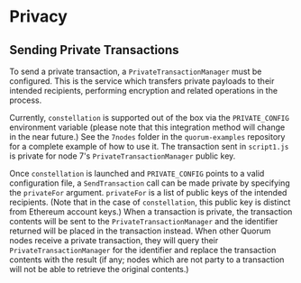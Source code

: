 
# Privacy

## Sending Private Transactions

To send a private transaction, a `PrivateTransactionManager` must be configured. This is the
service which transfers private payloads to their intended recipients, performing
encryption and related operations in the process.

Currently, `constellation` is supported out of the box via the `PRIVATE_CONFIG` environment
variable (please note that this integration method will change in the near future.) See the
`7nodes` folder in the `quorum-examples` repository for a complete example of how to use it.
The transaction sent in `script1.js` is private for node 7's `PrivateTransactionManager`
public key.

Once `constellation` is launched and `PRIVATE_CONFIG` points to a valid configuration file,
a `SendTransaction` call can be made private by specifying the `privateFor` argument.
`privateFor` is a list of public keys of the intended recipients. (Note that in the case of
`constellation`, this public key is distinct from Ethereum account keys.) When a transaction
is private, the transaction contents will be sent to the `PrivateTransactionManager` and the
identifier returned will be placed in the transaction instead. When other Quorum nodes
receive a private transaction, they will query their `PrivateTransactionManager` for the
identifier and replace the transaction contents with the result (if any; nodes which are
not party to a transaction will not be able to retrieve the original contents.)
